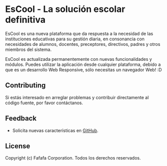 # EsCool - La solución escolar definitiva

EsCool es una nueva plataforma que da respuesta a la necesidad de las instituciones educativas para su gestión diaria, en consonancia con necesidades de alumnos, docentes, preceptores, directivos, padres y otros miembros del sistema.

EsCool es actualizada permanentemente con nuevas funcionalidades y módulos. Puedes utilizar la aplicación desde cualquier plataforma, debido a que es un desarrollo Web Responsive, sólo necesitas un navegador Web! :D

## Contributing

Si estás interesado en arreglar problemas y contribuir directamente al código fuente, por favor contáctanos.

## Feedback

* Solicita nuevas características en [GitHub](https://github.com/JavierBalloffet/escool).

## License

Copyright (c) Fafafa Corporation. Todos los derechos reservados.
